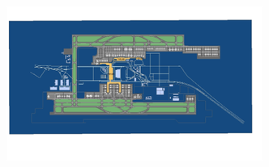 ![结果图](https://raw.githubusercontent.com/wblong/map_data/f08263bf827f340a824ef45c76e5b07a6cd91e78/xyjc.jpg)